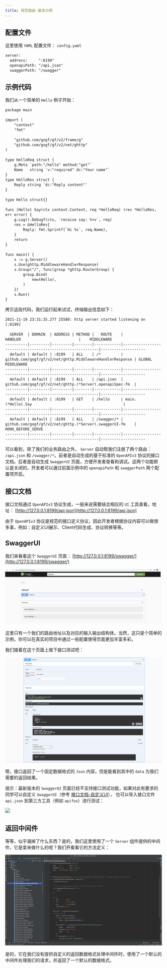 ```yaml
---
title: 规范路由-基本示例
---
```


## 配置文件

这里使用 `YAML` 配置文件： `config.yaml`

```
server:
  address:     ":8199"
  openapiPath: "/api.json"
  swaggerPath: "/swagger"
```

## 示例代码

我们从一个简单的 `Hello` 例子开始：

```
package main

import (
	"context"
	"fmt"

	"github.com/gogf/gf/v2/frame/g"
	"github.com/gogf/gf/v2/net/ghttp"
)

type HelloReq struct {
	g.Meta `path:"/hello" method:"get"`
	Name   string `v:"required" dc:"Your name"`
}
type HelloRes struct {
	Reply string `dc:"Reply content"`
}

type Hello struct{}

func (Hello) Say(ctx context.Context, req *HelloReq) (res *HelloRes, err error) {
	g.Log().Debugf(ctx, `receive say: %+v`, req)
	res = &HelloRes{
		Reply: fmt.Sprintf(`Hi %s`, req.Name),
	}
	return
}

func main() {
	s := g.Server()
	s.Use(ghttp.MiddlewareHandlerResponse)
	s.Group("/", func(group *ghttp.RouterGroup) {
		group.Bind(
            new(Hello),
        )
	})
	s.Run()
}
```

拷贝这段代码，我们运行起来试试，终端输出信息如下：

```
2021-11-19 23:31:35.277 25580: http server started listening on [:8199]

  SERVER  | DOMAIN  | ADDRESS | METHOD |   ROUTE    |                          HANDLER                          |    MIDDLEWARE
----------|---------|---------|--------|------------|-----------------------------------------------------------|--------------------
  default | default | :8199   | ALL    | /*         | github.com/gogf/gf/v2/net/ghttp.MiddlewareHandlerResponse | GLOBAL MIDDLEWARE
----------|---------|---------|--------|------------|-----------------------------------------------------------|--------------------
  default | default | :8199   | ALL    | /api.json  | github.com/gogf/gf/v2/net/ghttp.(*Server).openapiSpec-fm  |
----------|---------|---------|--------|------------|-----------------------------------------------------------|--------------------
  default | default | :8199   | GET    | /hello     | main.(*Hello).Say                                         |
----------|---------|---------|--------|------------|-----------------------------------------------------------|--------------------
  default | default | :8199   | ALL    | /swagger/* | github.com/gogf/gf/v2/net/ghttp.(*Server).swaggerUI-fm    | HOOK_BEFORE_SERVE
----------|---------|---------|--------|------------|-----------------------------------------------------------|--------------------
```

可以看到，除了我们的业务路由之外， `Server` 自动帮我们注册了两个路由： `/api.json` 和 `/swagger/*`。前者是自动生成的基于标准的 `OpenAPIv3` 协议的接口文档，后者是自动生成 `SwaggerUI` 页面，方便开发者查看和调试。这两个功能默认是关闭的，开发者可以通过前面示例中的 `openapiPath` 和 `swaggerPath` 两个配置项开启。

## 接口文档

接口文档通过 `OpenAPIv3` 协议生成，一般来说需要结合相应的 `UI` 工具查看，地址： [http://127.0.0.1:8199/api.json](http://127.0.0.1:8199/api.json)

由于 `OpenAPIv3` 协议是规范的接口定义协议，因此开发者根据协议内容可以做很多事，例如：自定义UI展示、Client代码生成、协议转换等等。

## SwaggerUI

我们来看看这个 `SwaggerUI` 页面： [http://127.0.0.1:8199/swagger/](http://127.0.0.1:8199/swagger/)

![](/download/attachments/116004916/image2021-11-19_23-39-32.png?version=1&modificationDate=1698930740962&api=v2)

这里只有一个我们的路由地址以及对应的输入输出结构体。当然，这只是个简单的示例，你可以在真实的项目中通过一些配置使得页面更加丰富多彩。

我们接着在这个页面上做下接口测试吧：

![](/download/attachments/116004916/image2021-11-19_23-43-46.png?version=1&modificationDate=1698930740995&api=v2)

嗯，接口返回了一个固定数据格式的 `Json` 内容，但是能看到其中的 `data` 为我们需要的返回结果。

提示：最新版本的 `SwaggerUI` 页面已经不支持接口测试功能，如果对此有要求的同学可以自定义 `SwaggerUI`（参考 [接口文档-自定义UI](/docs/WEB服务开发/接口文档/接口文档-自定义UI)）， 也可以导入接口文件 `api.json` 到第三方工具（例如 `apifox`）进行测试：

![](/download/attachments/116004916/%E5%BE%AE%E4%BF%A1%E6%88%AA%E5%9B%BE_20230526163352.png?version=1&modificationDate=1698930741015&api=v2)

## 返回中间件

等等，似乎漏掉了什么东西？是的，我们这里使用了一个 `Server` 组件提供的中间件，它是拿来做什么的呢？我们开看看它的方法定义：

![](/download/attachments/116004916/image2021-11-19_23-55-47.png?version=1&modificationDate=1698930741044&api=v2)

是的，它在我们没有提供自定义的返回数据格式处理中间件时，使用了一个默认的中间件处理我们的请求，并返回了一个默认的数据格式。